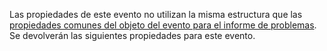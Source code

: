 Las propiedades de este evento no utilizan la misma estructura que las [propiedades comunes del objeto del evento para el informe de problemas](#issue-event-object-common-properties). Se devolverán las siguientes propiedades para este evento.